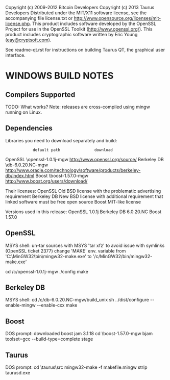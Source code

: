 Copyright (c) 2009-2012 Bitcoin Developers
Copyright (c) 2013 Taurus Developers
Distributed under the MIT/X11 software license, see the accompanying
file license.txt or http://www.opensource.org/licenses/mit-license.php.
This product includes software developed by the OpenSSL Project for use in
the OpenSSL Toolkit (http://www.openssl.org/).  This product includes
cryptographic software written by Eric Young (eay@cryptsoft.com).


See readme-qt.rst for instructions on building Taurus QT, the
graphical user interface.

WINDOWS BUILD NOTES
===================

Compilers Supported
-------------------
TODO: What works?
Note: releases are cross-compiled using mingw running on Linux.


Dependencies
------------
Libraries you need to download separately and build:

                default path               download
OpenSSL         \openssl-1.0.1j-mgw        http://www.openssl.org/source/
Berkeley DB     \db-6.0.20.NC-mgw          http://www.oracle.com/technology/software/products/berkeley-db/index.html
Boost           \boost-1.57.0-mgw          http://www.boost.org/users/download/

Their licenses:
OpenSSL        Old BSD license with the problematic advertising requirement
Berkeley DB    New BSD license with additional requirement that linked software must be free open source
Boost          MIT-like license

Versions used in this release:
OpenSSL      1.0.1j
Berkeley DB  6.0.20.NC
Boost        1.57.0


OpenSSL
-------
MSYS shell:
un-tar sources with MSYS 'tar xfz' to avoid issue with symlinks (OpenSSL ticket 2377)
change 'MAKE' env. variable from 'C:\MinGW32\bin\mingw32-make.exe' to '/c/MinGW32/bin/mingw32-make.exe'

cd /c/openssl-1.0.1j-mgw
./config
make

Berkeley DB
-----------
MSYS shell:
cd /c/db-6.0.20.NC-mgw/build_unix
sh ../dist/configure --enable-mingw --enable-cxx
make

Boost
-----
DOS prompt:
downloaded boost jam 3.1.18
cd \boost-1.57.0-mgw
bjam toolset=gcc --build-type=complete stage

Taurus
-------
DOS prompt:
cd \taurus\src
mingw32-make -f makefile.mingw
strip taurusd.exe
